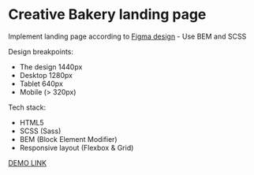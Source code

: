 # Creative Bakery landing page

Implement landing page according to [Figma design](https://www.figma.com/file/dY3izAm0Vspsmra4lQWQIP/Bakerlab-FE-students?node-id=0%3A1) - Use BEM and SCSS

Design breakpoints:

- The design 1440px
- Desktop 1280px
- Tablet 640px
- Mobile (> 320px)

Tech stack:

- HTML5
- SCSS (Sass)
- BEM (Block Element Modifier)
- Responsive layout (Flexbox & Grid)

[DEMO LINK](https://OleksandrY0.github.io/layout_creativeBakery/)
